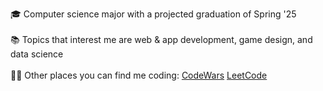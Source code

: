 🎓  Computer science major with a projected graduation of Spring '25
<br>
<br>
📚 Topics that interest me are web & app development, game design, and data science
<br>
<br>
👨‍💻 Other places you can find me coding: [CodeWars](https://www.codewars.com/users/nrfletcher)  [LeetCode](https://leetcode.com/nrfletcher/)

<!---
nfletcher27/nfletcher27 is a ✨ special ✨ repository because its `README.md` (this file) appears on your GitHub profile.
You can click the Preview link to take a look at your changes.
--->
